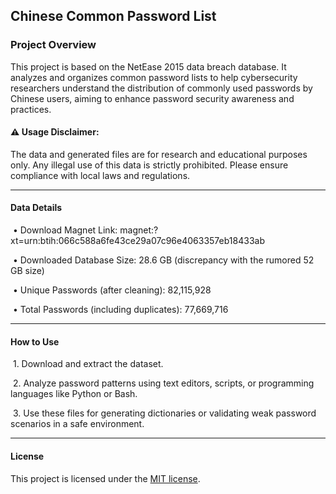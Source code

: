 ## Chinese Common Password List



### Project Overview



This project is based on the NetEase 2015 data breach database. It analyzes and organizes common password lists to help cybersecurity researchers understand the distribution of commonly used passwords by Chinese users, aiming to enhance password security awareness and practices.



#### ⚠️ Usage Disclaimer: ####

The data and generated files are for research and educational purposes only. Any illegal use of this data is strictly prohibited. Please ensure compliance with local laws and regulations.

-----

#### Data Details ####

​    •   Download Magnet Link: magnet:?xt=urn:btih:066c588a6fe43ce29a07c96e4063357eb18433ab

​    •   Downloaded Database Size: 28.6 GB (discrepancy with the rumored 52 GB size)

​    •   Unique Passwords (after cleaning): 82,115,928

​    •   Total Passwords (including duplicates): 77,669,716

---

#### How to Use ####

​    1.  Download and extract the dataset.

​    2.  Analyze password patterns using text editors, scripts, or programming languages like Python or Bash.

​    3.  Use these files for generating dictionaries or validating weak password scenarios in a safe environment.

----

#### License ####

This project is licensed under the [MIT license](https://github.com/danielmiessler/SecLists/blob/master/LICENSE).
